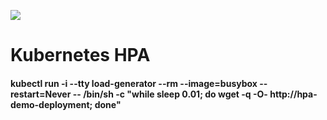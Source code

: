 ![](https://bluesentry.cloud/wp-content/uploads/2020/05/Kubernetes-startup.png)

# Kubernetes HPA

#### kubectl run -i --tty load-generator --rm --image=busybox --restart=Never -- /bin/sh -c "while sleep 0.01; do wget -q -O- http://hpa-demo-deployment; done"
